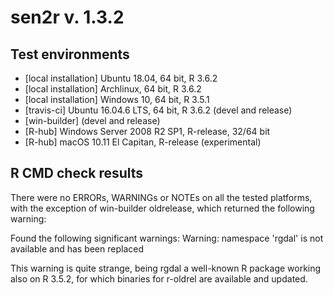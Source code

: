 # sen2r v. 1.3.2

## Test environments
* [local installation] Ubuntu 18.04, 64 bit, R 3.6.2
* [local installation] Archlinux, 64 bit, R 3.6.2
* [local installation] Windows 10, 64 bit, R 3.5.1
* [travis-ci] Ubuntu 16.04.6 LTS, 64 bit, R 3.6.2 (devel and release)
* [win-builder] (devel and release)
* [R-hub] Windows Server 2008 R2 SP1, R-release, 32/64 bit
* [R-hub] macOS 10.11 El Capitan, R-release (experimental)

## R CMD check results
There were no ERRORs, WARNINGs or NOTEs on all the tested platforms,
with the exception of win-builder oldrelease,
which returned the following warning:

Found the following significant warnings:
  Warning: namespace 'rgdal' is not available and has been replaced

This warning is quite strange, being rgdal a well-known R package working also
on R 3.5.2, for which binaries for r-oldrel are available and updated.